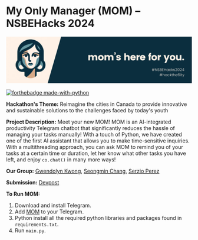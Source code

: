 # My Only Manager (MOM) – NSBEHacks 2024 

<img src='./banner.png'/>

[![forthebadge made-with-python](http://ForTheBadge.com/images/badges/made-with-python.svg)](https://www.python.org/)

**Hackathon's Theme:** Reimagine the cities in Canada to provide innovative and sustainable solutions to the challenges faced by today's youth

**Project Description:** Meet your new MOM! MOM is an AI-integrated productivity Telegram chatbot that significantly reduces the hassle of managing your tasks manually! With a touch of Python, we have created one of the first AI assistant that allows you to make time-sensitive inquiries. With a multithreading approach, you can ask MOM to remind you of your tasks at a certain time or duration, let her know what other tasks you have left, and enjoy `co.chat()` in many more ways!

**Our Group:** [Gwendolyn Kwong](https://github.com/ggykwong), [Seongmin Chang](https://github.com/takeachangs), [Serzio Perez](https://github.com/SoySerhio507)

**Submission:** [Devpost]()

**To Run MOM:**

1. Download and install Telegram.
2. Add [MOM](https://t.me/MomNSBEbot) to your Telegram. 
3. Python install all the required python libraries and packages found in `requirements.txt`.
4. Run `main.py`.








